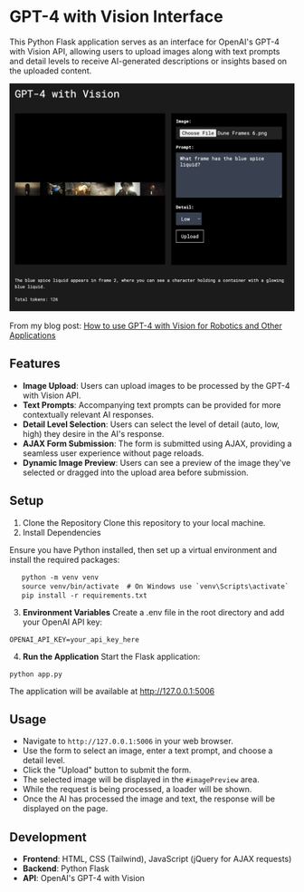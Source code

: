 # GPT-4 with Vision Interface

This Python Flask application serves as an interface for OpenAI's GPT-4 with Vision API, allowing users to upload images along with text prompts and detail levels to receive AI-generated descriptions or insights based on the uploaded content.

![Demo Image](film-frames.png)


From my blog post:
[How to use GPT-4 with Vision for Robotics and Other Applications](https://andrewmayne.com/?p=798)


## Features
- **Image Upload**: Users can upload images to be processed by the GPT-4 with Vision API.
- **Text Prompts**: Accompanying text prompts can be provided for more contextually relevant AI responses.
- **Detail Level Selection**: Users can select the level of detail (auto, low, high) they desire in the AI's response.
- **AJAX Form Submission**: The form is submitted using AJAX, providing a seamless user experience without page reloads.
- **Dynamic Image Preview**: Users can see a preview of the image they've selected or dragged into the upload area before submission.


## Setup
1. Clone the Repository
Clone this repository to your local machine.
2. Install Dependencies
   
Ensure you have Python installed, then set up a virtual environment and install the required packages:

```
   python -m venv venv
   source venv/bin/activate  # On Windows use `venv\Scripts\activate`
   pip install -r requirements.txt
```


3. **Environment Variables**
Create a .env file in the root directory and add your OpenAI API key:
```   
OPENAI_API_KEY=your_api_key_here
```

4. **Run the Application**
Start the Flask application:
```
python app.py
```

The application will be available at http://127.0.0.1:5006


## Usage

- Navigate to `http://127.0.0.1:5006` in your web browser.
- Use the form to select an image, enter a text prompt, and choose a detail level.
- Click the "Upload" button to submit the form.
- The selected image will be displayed in the `#imagePreview` area.
- While the request is being processed, a loader will be shown.
- Once the AI has processed the image and text, the response will be displayed on the page.

## Development
- **Frontend**: HTML, CSS (Tailwind), JavaScript (jQuery for AJAX requests)
- **Backend**: Python Flask
- **API**: OpenAI's GPT-4 with Vision